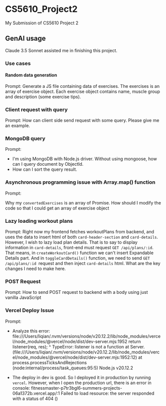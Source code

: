 # CS5610_Project2

My Submission of CS5610 Project 2

## GenAI usage

Claude 3.5 Sonnet assisted me in finishing this project.

### Use cases

#### Random data generation

Prompt:
Generate a JS file containing data of exercises. The exercises is an array of exercise object. Each exercise object contains name, muscle group and description (some exercise tips).

### Client request with query

Prompt:
How can client side send request with some query. Please give me an example.

### MongoDB query

Prompt:

- I'm using MongoDB with Node.js driver. Without using mongoose, how can I query document by ObjectId.
- How can I sort the query result.

### Asynchronous programming issue with Array.map() function

Prompt:

Why my `convertedExercises` is an array of Promise. How should I modify the code so that I could get an array of exercise object

### Lazy loading workout plans

Prompt:
Right now my frontend fetches workoutPlans from backend, and uses the data to insert html of both `card-header-section` and `card-details`. However, I wish to lazy load plan details. That is to say to display information in `card-details`​, front-end must request `GET /api/plans/:id`​. That means, in `createWorkoutCard()` function we can't insert Expandable Details part. And in `toggleCardDetails()` function, we need to send `GET /api/plans/:id​ `request and then inject `card-details`​ html. What are the key changes I need to make here.

### POST Request

Prompt:
How to send POST request to backend with a body using just vanilla JavaScript

### Vercel Deploy Issue

Prompt:

- Analyze this error:
  file:///Users/liqian/.nvm/versions/node/v20.12.2/lib/node_modules/vercel/node_modules/@vercel/node/dist/dev-server.mjs:1952
  return listener(req, res);
  ^
  TypeError: listener is not a function
  at Server.<anonymous> (file:///Users/liqian/.nvm/versions/node/v20.12.2/lib/node_modules/vercel/node_modules/@vercel/node/dist/dev-server.mjs:1952:12)
  at process.processTicksAndRejections (node:internal/process/task_queues:95:5)
  Node.js v20.12.2

- The deploy in dev is good. So I deployed it in production by running `vercel`. However, when I open the production url, there is an error in console:
  fitnessmaster-p7tr3bgl6-summers-projects-06a1372b.vercel.app/:1
  Failed to load resource: the server responded with a status of 404 ()
